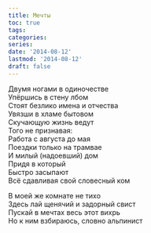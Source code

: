 ```yaml
---
title: Мечты
toc: true
tags:
categories:
series:
date: '2014-08-12'
lastmod: '2014-08-12'
draft: false
---
```


<!--more-->

Двумя ногами в одиночестве \
Упёршись в стену лбом \
Стоят безлико имена и отчества \
Увязши в хламе бытовом \
Скучающую жизнь ведут \
Того не признавая: \
Работа с августа до мая \
Поездки только на трамвае \
И милый (надоевший) дом \
Придя в который \
Быстро засыпают \
Всё сдавливая свой словесный ком 

В моей же комнате не тихо \
Здесь лай щенячий и задорный свист \
Пускай в мечтах весь этот вихрь \
Но к ним взбираюсь, словно альпинист
